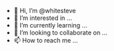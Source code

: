 - 👋 Hi, I’m @whitesteve
- 👀 I’m interested in ...
- 🌱 I’m currently learning ...
- 💞️ I’m looking to collaborate on ...
- 📫 How to reach me ...

<!---
whitesteve/whitesteve is a ✨ special ✨ repository because its `README.md` (this file) appears on your GitHub profile.
You can click the Preview link to take a look at your changes.
--->
